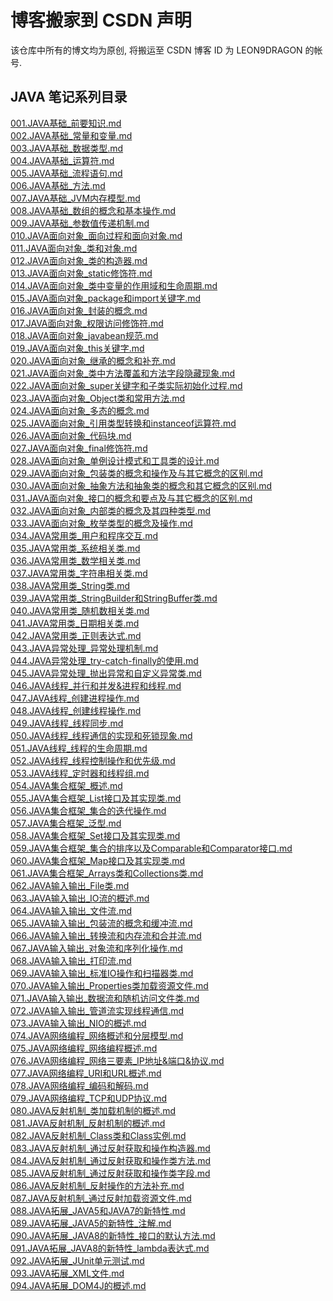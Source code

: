 # 博客搬家到 CSDN 声明
该仓库中所有的博文均为原创, 将搬运至 CSDN 博客 ID 为 LEON9DRAGON 的帐号.


## JAVA 笔记系列目录
[001.JAVA基础_前要知识.md](https://github.com/leon9dragon/all_blogs/blob/main/notes_of_java/01.java_notes/001.JAVA%E5%9F%BA%E7%A1%80_%E5%89%8D%E8%A6%81%E7%9F%A5%E8%AF%86.md)<br/>
[002.JAVA基础_常量和变量.md](https://github.com/leon9dragon/all_blogs/blob/main/notes_of_java/01.java_notes/002.JAVA%E5%9F%BA%E7%A1%80_%E5%B8%B8%E9%87%8F%E5%92%8C%E5%8F%98%E9%87%8F.md)<br/>
[003.JAVA基础_数据类型.md](https://github.com/leon9dragon/all_blogs/blob/main/notes_of_java/01.java_notes/003.JAVA%E5%9F%BA%E7%A1%80_%E6%95%B0%E6%8D%AE%E7%B1%BB%E5%9E%8B.md)<br/>
[004.JAVA基础_运算符.md](https://github.com/leon9dragon/all_blogs/blob/main/notes_of_java/01.java_notes/004.JAVA%E5%9F%BA%E7%A1%80_%E8%BF%90%E7%AE%97%E7%AC%A6.md)<br/>
[005.JAVA基础_流程语句.md](https://github.com/leon9dragon/all_blogs/blob/main/notes_of_java/01.java_notes/005.JAVA%E5%9F%BA%E7%A1%80_%E6%B5%81%E7%A8%8B%E8%AF%AD%E5%8F%A5.md)<br/>
[006.JAVA基础_方法.md](https://github.com/leon9dragon/all_blogs/blob/main/notes_of_java/01.java_notes/006.JAVA%E5%9F%BA%E7%A1%80_%E6%96%B9%E6%B3%95.md)<br/>
[007.JAVA基础_JVM内存模型.md](https://github.com/leon9dragon/all_blogs/blob/main/notes_of_java/01.java_notes/007.JAVA%E5%9F%BA%E7%A1%80_JVM%E5%86%85%E5%AD%98%E6%A8%A1%E5%9E%8B.md)<br/>
[008.JAVA基础_数组的概念和基本操作.md](https://github.com/leon9dragon/all_blogs/blob/main/notes_of_java/01.java_notes/008.JAVA%E5%9F%BA%E7%A1%80_%E6%95%B0%E7%BB%84%E7%9A%84%E6%A6%82%E5%BF%B5%E5%92%8C%E5%9F%BA%E6%9C%AC%E6%93%8D%E4%BD%9C.md)<br/>
[009.JAVA基础_参数值传递机制.md](https://github.com/leon9dragon/all_blogs/blob/main/notes_of_java/01.java_notes/009.JAVA%E5%9F%BA%E7%A1%80_%E5%8F%82%E6%95%B0%E5%80%BC%E4%BC%A0%E9%80%92%E6%9C%BA%E5%88%B6.md)<br/>
[010.JAVA面向对象_面向过程和面向对象.md](https://github.com/leon9dragon/all_blogs/blob/main/notes_of_java/01.java_notes/010.JAVA%E9%9D%A2%E5%90%91%E5%AF%B9%E8%B1%A1_%E9%9D%A2%E5%90%91%E8%BF%87%E7%A8%8B%E5%92%8C%E9%9D%A2%E5%90%91%E5%AF%B9%E8%B1%A1.md)<br/>
[011.JAVA面向对象_类和对象.md](https://github.com/leon9dragon/all_blogs/blob/main/notes_of_java/01.java_notes/011.JAVA%E9%9D%A2%E5%90%91%E5%AF%B9%E8%B1%A1_%E7%B1%BB%E5%92%8C%E5%AF%B9%E8%B1%A1.md)<br/>
[012.JAVA面向对象_类的构造器.md](https://github.com/leon9dragon/all_blogs/blob/main/notes_of_java/01.java_notes/012.JAVA%E9%9D%A2%E5%90%91%E5%AF%B9%E8%B1%A1_%E7%B1%BB%E7%9A%84%E6%9E%84%E9%80%A0%E5%99%A8.md)<br/>
[013.JAVA面向对象_static修饰符.md](https://github.com/leon9dragon/all_blogs/blob/main/notes_of_java/01.java_notes/013.JAVA%E9%9D%A2%E5%90%91%E5%AF%B9%E8%B1%A1_static%E4%BF%AE%E9%A5%B0%E7%AC%A6.md)<br/>
[014.JAVA面向对象_类中变量的作用域和生命周期.md](https://github.com/leon9dragon/all_blogs/blob/main/notes_of_java/01.java_notes/014.JAVA%E9%9D%A2%E5%90%91%E5%AF%B9%E8%B1%A1_%E7%B1%BB%E4%B8%AD%E5%8F%98%E9%87%8F%E7%9A%84%E4%BD%9C%E7%94%A8%E5%9F%9F%E5%92%8C%E7%94%9F%E5%91%BD%E5%91%A8%E6%9C%9F.md)<br/>
[015.JAVA面向对象_package和import关键字.md](https://github.com/leon9dragon/all_blogs/blob/main/notes_of_java/01.java_notes/015.JAVA%E9%9D%A2%E5%90%91%E5%AF%B9%E8%B1%A1_package%E5%92%8Cimport%E5%85%B3%E9%94%AE%E5%AD%97.md)<br/>
[016.JAVA面向对象_封装的概念.md](https://github.com/leon9dragon/all_blogs/blob/main/notes_of_java/01.java_notes/016.JAVA%E9%9D%A2%E5%90%91%E5%AF%B9%E8%B1%A1_%E5%B0%81%E8%A3%85%E7%9A%84%E6%A6%82%E5%BF%B5.md)<br/>
[017.JAVA面向对象_权限访问修饰符.md](https://github.com/leon9dragon/all_blogs/blob/main/notes_of_java/01.java_notes/017.JAVA%E9%9D%A2%E5%90%91%E5%AF%B9%E8%B1%A1_%E6%9D%83%E9%99%90%E8%AE%BF%E9%97%AE%E4%BF%AE%E9%A5%B0%E7%AC%A6.md)<br/>
[018.JAVA面向对象_javabean规范.md](https://github.com/leon9dragon/all_blogs/blob/main/notes_of_java/01.java_notes/018.JAVA%E9%9D%A2%E5%90%91%E5%AF%B9%E8%B1%A1_javabean%E8%A7%84%E8%8C%83.md)<br/>
[019.JAVA面向对象_this关键字.md](https://github.com/leon9dragon/all_blogs/blob/main/notes_of_java/01.java_notes/019.JAVA%E9%9D%A2%E5%90%91%E5%AF%B9%E8%B1%A1_this%E5%85%B3%E9%94%AE%E5%AD%97.md)<br/>
[020.JAVA面向对象_继承的概念和补充.md](https://github.com/leon9dragon/all_blogs/blob/main/notes_of_java/01.java_notes/020.JAVA%E9%9D%A2%E5%90%91%E5%AF%B9%E8%B1%A1_%E7%BB%A7%E6%89%BF%E7%9A%84%E6%A6%82%E5%BF%B5%E5%92%8C%E8%A1%A5%E5%85%85.md)<br/>
[021.JAVA面向对象_类中方法覆盖和方法字段隐藏现象.md](https://github.com/leon9dragon/all_blogs/blob/main/notes_of_java/01.java_notes/021.JAVA%E9%9D%A2%E5%90%91%E5%AF%B9%E8%B1%A1_%E7%B1%BB%E4%B8%AD%E6%96%B9%E6%B3%95%E8%A6%86%E7%9B%96%E5%92%8C%E6%96%B9%E6%B3%95%E5%AD%97%E6%AE%B5%E9%9A%90%E8%97%8F%E7%8E%B0%E8%B1%A1.md)<br/>
[022.JAVA面向对象_super关键字和子类实际初始化过程.md](https://github.com/leon9dragon/all_blogs/blob/main/notes_of_java/01.java_notes/022.JAVA%E9%9D%A2%E5%90%91%E5%AF%B9%E8%B1%A1_super%E5%85%B3%E9%94%AE%E5%AD%97%E5%92%8C%E5%AD%90%E7%B1%BB%E5%AE%9E%E9%99%85%E5%88%9D%E5%A7%8B%E5%8C%96%E8%BF%87%E7%A8%8B.md)<br/>
[023.JAVA面向对象_Object类和常用方法.md](https://github.com/leon9dragon/all_blogs/blob/main/notes_of_java/01.java_notes/023.JAVA%E9%9D%A2%E5%90%91%E5%AF%B9%E8%B1%A1_Object%E7%B1%BB%E5%92%8C%E5%B8%B8%E7%94%A8%E6%96%B9%E6%B3%95.md)<br/>
[024.JAVA面向对象_多态的概念.md](https://github.com/leon9dragon/all_blogs/blob/main/notes_of_java/01.java_notes/024.JAVA%E9%9D%A2%E5%90%91%E5%AF%B9%E8%B1%A1_%E5%A4%9A%E6%80%81%E7%9A%84%E6%A6%82%E5%BF%B5.md)<br/>
[025.JAVA面向对象_引用类型转换和instanceof运算符.md](https://github.com/leon9dragon/all_blogs/blob/main/notes_of_java/01.java_notes/025.JAVA%E9%9D%A2%E5%90%91%E5%AF%B9%E8%B1%A1_%E5%BC%95%E7%94%A8%E7%B1%BB%E5%9E%8B%E8%BD%AC%E6%8D%A2%E5%92%8Cinstanceof%E8%BF%90%E7%AE%97%E7%AC%A6.md)<br/>
[026.JAVA面向对象_代码块.md](https://github.com/leon9dragon/all_blogs/blob/main/notes_of_java/01.java_notes/026.JAVA%E9%9D%A2%E5%90%91%E5%AF%B9%E8%B1%A1_%E4%BB%A3%E7%A0%81%E5%9D%97.md)<br/>
[027.JAVA面向对象_final修饰符.md](https://github.com/leon9dragon/all_blogs/blob/main/notes_of_java/01.java_notes/027.JAVA%E9%9D%A2%E5%90%91%E5%AF%B9%E8%B1%A1_final%E4%BF%AE%E9%A5%B0%E7%AC%A6.md)<br/>
[028.JAVA面向对象_单例设计模式和工具类的设计.md](https://github.com/leon9dragon/all_blogs/blob/main/notes_of_java/01.java_notes/028.JAVA%E9%9D%A2%E5%90%91%E5%AF%B9%E8%B1%A1_%E5%8D%95%E4%BE%8B%E8%AE%BE%E8%AE%A1%E6%A8%A1%E5%BC%8F%E5%92%8C%E5%B7%A5%E5%85%B7%E7%B1%BB%E7%9A%84%E8%AE%BE%E8%AE%A1.md)<br/>
[029.JAVA面向对象_包装类的概念和操作及与其它概念的区别.md](https://github.com/leon9dragon/all_blogs/blob/main/notes_of_java/01.java_notes/029.JAVA%E9%9D%A2%E5%90%91%E5%AF%B9%E8%B1%A1_%E5%8C%85%E8%A3%85%E7%B1%BB%E7%9A%84%E6%A6%82%E5%BF%B5%E5%92%8C%E6%93%8D%E4%BD%9C%E5%8F%8A%E4%B8%8E%E5%85%B6%E5%AE%83%E6%A6%82%E5%BF%B5%E7%9A%84%E5%8C%BA%E5%88%AB.md)<br/>
[030.JAVA面向对象_抽象方法和抽象类的概念和其它概念的区别.md](https://github.com/leon9dragon/all_blogs/blob/main/notes_of_java/01.java_notes/030.JAVA%E9%9D%A2%E5%90%91%E5%AF%B9%E8%B1%A1_%E6%8A%BD%E8%B1%A1%E6%96%B9%E6%B3%95%E5%92%8C%E6%8A%BD%E8%B1%A1%E7%B1%BB%E7%9A%84%E6%A6%82%E5%BF%B5%E5%92%8C%E5%85%B6%E5%AE%83%E6%A6%82%E5%BF%B5%E7%9A%84%E5%8C%BA%E5%88%AB.md)<br/>
[031.JAVA面向对象_接口的概念和要点及与其它概念的区别.md](https://github.com/leon9dragon/all_blogs/blob/main/notes_of_java/01.java_notes/031.JAVA%E9%9D%A2%E5%90%91%E5%AF%B9%E8%B1%A1_%E6%8E%A5%E5%8F%A3%E7%9A%84%E6%A6%82%E5%BF%B5%E5%92%8C%E8%A6%81%E7%82%B9%E5%8F%8A%E4%B8%8E%E5%85%B6%E5%AE%83%E6%A6%82%E5%BF%B5%E7%9A%84%E5%8C%BA%E5%88%AB.md)<br/>
[032.JAVA面向对象_内部类的概念及其四种类型.md](https://github.com/leon9dragon/all_blogs/blob/main/notes_of_java/01.java_notes/032.JAVA%E9%9D%A2%E5%90%91%E5%AF%B9%E8%B1%A1_%E5%86%85%E9%83%A8%E7%B1%BB%E7%9A%84%E6%A6%82%E5%BF%B5%E5%8F%8A%E5%85%B6%E5%9B%9B%E7%A7%8D%E7%B1%BB%E5%9E%8B.md)<br/>
[033.JAVA面向对象_枚举类型的概念及操作.md](https://github.com/leon9dragon/all_blogs/blob/main/notes_of_java/01.java_notes/033.JAVA%E9%9D%A2%E5%90%91%E5%AF%B9%E8%B1%A1_%E6%9E%9A%E4%B8%BE%E7%B1%BB%E5%9E%8B%E7%9A%84%E6%A6%82%E5%BF%B5%E5%8F%8A%E6%93%8D%E4%BD%9C.md)<br/>
[034.JAVA常用类_用户和程序交互.md](https://github.com/leon9dragon/all_blogs/blob/main/notes_of_java/01.java_notes/034.JAVA%E5%B8%B8%E7%94%A8%E7%B1%BB_%E7%94%A8%E6%88%B7%E5%92%8C%E7%A8%8B%E5%BA%8F%E4%BA%A4%E4%BA%92.md)<br/>
[035.JAVA常用类_系统相关类.md](https://github.com/leon9dragon/all_blogs/blob/main/notes_of_java/01.java_notes/035.JAVA%E5%B8%B8%E7%94%A8%E7%B1%BB_%E7%B3%BB%E7%BB%9F%E7%9B%B8%E5%85%B3%E7%B1%BB.md)<br/>
[036.JAVA常用类_数学相关类.md](https://github.com/leon9dragon/all_blogs/blob/main/notes_of_java/01.java_notes/036.JAVA%E5%B8%B8%E7%94%A8%E7%B1%BB_%E6%95%B0%E5%AD%A6%E7%9B%B8%E5%85%B3%E7%B1%BB.md)<br/>
[037.JAVA常用类_字符串相关类.md](https://github.com/leon9dragon/all_blogs/blob/main/notes_of_java/01.java_notes/037.JAVA%E5%B8%B8%E7%94%A8%E7%B1%BB_%E5%AD%97%E7%AC%A6%E4%B8%B2%E7%9B%B8%E5%85%B3%E7%B1%BB.md)<br/>
[038.JAVA常用类_String类.md](https://github.com/leon9dragon/all_blogs/blob/main/notes_of_java/01.java_notes/038.JAVA%E5%B8%B8%E7%94%A8%E7%B1%BB_String%E7%B1%BB.md)<br/>
[039.JAVA常用类_StringBuilder和StringBuffer类.md](https://github.com/leon9dragon/all_blogs/blob/main/notes_of_java/01.java_notes/039.JAVA%E5%B8%B8%E7%94%A8%E7%B1%BB_StringBuilder%E5%92%8CStringBuffer%E7%B1%BB.md)<br/>
[040.JAVA常用类_随机数相关类.md](https://github.com/leon9dragon/all_blogs/blob/main/notes_of_java/01.java_notes/040.JAVA%E5%B8%B8%E7%94%A8%E7%B1%BB_%E9%9A%8F%E6%9C%BA%E6%95%B0%E7%9B%B8%E5%85%B3%E7%B1%BB.md)<br/>
[041.JAVA常用类_日期相关类.md](https://github.com/leon9dragon/all_blogs/blob/main/notes_of_java/01.java_notes/041.JAVA%E5%B8%B8%E7%94%A8%E7%B1%BB_%E6%97%A5%E6%9C%9F%E7%9B%B8%E5%85%B3%E7%B1%BB.md)<br/>
[042.JAVA常用类_正则表达式.md](https://github.com/leon9dragon/all_blogs/blob/main/notes_of_java/01.java_notes/042.JAVA%E5%B8%B8%E7%94%A8%E7%B1%BB_%E6%AD%A3%E5%88%99%E8%A1%A8%E8%BE%BE%E5%BC%8F.md)<br/>
[043.JAVA异常处理_异常处理机制.md](https://github.com/leon9dragon/all_blogs/blob/main/notes_of_java/01.java_notes/043.JAVA%E5%BC%82%E5%B8%B8%E5%A4%84%E7%90%86_%E5%BC%82%E5%B8%B8%E5%A4%84%E7%90%86%E6%9C%BA%E5%88%B6.md)<br/>
[044.JAVA异常处理_try-catch-finally的使用.md](https://github.com/leon9dragon/all_blogs/blob/main/notes_of_java/01.java_notes/044.JAVA%E5%BC%82%E5%B8%B8%E5%A4%84%E7%90%86_try-catch-finally%E7%9A%84%E4%BD%BF%E7%94%A8.md)<br/>
[045.JAVA异常处理_抛出异常和自定义异常类.md](https://github.com/leon9dragon/all_blogs/blob/main/notes_of_java/01.java_notes/045.JAVA%E5%BC%82%E5%B8%B8%E5%A4%84%E7%90%86_%E6%8A%9B%E5%87%BA%E5%BC%82%E5%B8%B8%E5%92%8C%E8%87%AA%E5%AE%9A%E4%B9%89%E5%BC%82%E5%B8%B8%E7%B1%BB.md)<br/>
[046.JAVA线程_并行和并发&进程和线程.md](https://github.com/leon9dragon/all_blogs/blob/main/notes_of_java/01.java_notes/046.JAVA%E7%BA%BF%E7%A8%8B_%E5%B9%B6%E8%A1%8C%E5%92%8C%E5%B9%B6%E5%8F%91%26%E8%BF%9B%E7%A8%8B%E5%92%8C%E7%BA%BF%E7%A8%8B.md)<br/>
[047.JAVA线程_创建进程操作.md](https://github.com/leon9dragon/all_blogs/blob/main/notes_of_java/01.java_notes/047.JAVA%E7%BA%BF%E7%A8%8B_%E5%88%9B%E5%BB%BA%E8%BF%9B%E7%A8%8B%E6%93%8D%E4%BD%9C.md)<br/>
[048.JAVA线程_创建线程操作.md](https://github.com/leon9dragon/all_blogs/blob/main/notes_of_java/01.java_notes/048.JAVA%E7%BA%BF%E7%A8%8B_%E5%88%9B%E5%BB%BA%E7%BA%BF%E7%A8%8B%E6%93%8D%E4%BD%9C.md)<br/>
[049.JAVA线程_线程同步.md](https://github.com/leon9dragon/all_blogs/blob/main/notes_of_java/01.java_notes/049.JAVA%E7%BA%BF%E7%A8%8B_%E7%BA%BF%E7%A8%8B%E5%90%8C%E6%AD%A5.md)<br/>
[050.JAVA线程_线程通信的实现和死锁现象.md](https://github.com/leon9dragon/all_blogs/blob/main/notes_of_java/01.java_notes/050.JAVA%E7%BA%BF%E7%A8%8B_%E7%BA%BF%E7%A8%8B%E9%80%9A%E4%BF%A1%E7%9A%84%E5%AE%9E%E7%8E%B0%E5%92%8C%E6%AD%BB%E9%94%81%E7%8E%B0%E8%B1%A1.md)<br/>
[051.JAVA线程_线程的生命周期.md](https://github.com/leon9dragon/all_blogs/blob/main/notes_of_java/01.java_notes/051.JAVA%E7%BA%BF%E7%A8%8B_%E7%BA%BF%E7%A8%8B%E7%9A%84%E7%94%9F%E5%91%BD%E5%91%A8%E6%9C%9F.md)<br/>
[052.JAVA线程_线程控制操作和优先级.md](https://github.com/leon9dragon/all_blogs/blob/main/notes_of_java/01.java_notes/052.JAVA%E7%BA%BF%E7%A8%8B_%E7%BA%BF%E7%A8%8B%E6%8E%A7%E5%88%B6%E6%93%8D%E4%BD%9C%E5%92%8C%E4%BC%98%E5%85%88%E7%BA%A7.md)<br/>
[053.JAVA线程_定时器和线程组.md](https://github.com/leon9dragon/all_blogs/blob/main/notes_of_java/01.java_notes/053.JAVA%E7%BA%BF%E7%A8%8B_%E5%AE%9A%E6%97%B6%E5%99%A8%E5%92%8C%E7%BA%BF%E7%A8%8B%E7%BB%84.md)<br/>
[054.JAVA集合框架_概述.md](https://github.com/leon9dragon/all_blogs/blob/main/notes_of_java/01.java_notes/054.JAVA%E9%9B%86%E5%90%88%E6%A1%86%E6%9E%B6_%E6%A6%82%E8%BF%B0.md)<br/>
[055.JAVA集合框架_List接口及其实现类.md](https://github.com/leon9dragon/all_blogs/blob/main/notes_of_java/01.java_notes/055.JAVA%E9%9B%86%E5%90%88%E6%A1%86%E6%9E%B6_List%E6%8E%A5%E5%8F%A3%E5%8F%8A%E5%85%B6%E5%AE%9E%E7%8E%B0%E7%B1%BB.md)<br/>
[056.JAVA集合框架_集合的迭代操作.md](https://github.com/leon9dragon/all_blogs/blob/main/notes_of_java/01.java_notes/056.JAVA%E9%9B%86%E5%90%88%E6%A1%86%E6%9E%B6_%E9%9B%86%E5%90%88%E7%9A%84%E8%BF%AD%E4%BB%A3%E6%93%8D%E4%BD%9C.md)<br/>
[057.JAVA集合框架_泛型.md](https://github.com/leon9dragon/all_blogs/blob/main/notes_of_java/01.java_notes/057.JAVA%E9%9B%86%E5%90%88%E6%A1%86%E6%9E%B6_%E6%B3%9B%E5%9E%8B.md)<br/>
[058.JAVA集合框架_Set接口及其实现类.md](https://github.com/leon9dragon/all_blogs/blob/main/notes_of_java/01.java_notes/058.JAVA%E9%9B%86%E5%90%88%E6%A1%86%E6%9E%B6_Set%E6%8E%A5%E5%8F%A3%E5%8F%8A%E5%85%B6%E5%AE%9E%E7%8E%B0%E7%B1%BB.md)<br/>
[059.JAVA集合框架_集合的排序以及Comparable和Comparator接口.md](https://github.com/leon9dragon/all_blogs/blob/main/notes_of_java/01.java_notes/059.JAVA%E9%9B%86%E5%90%88%E6%A1%86%E6%9E%B6_%E9%9B%86%E5%90%88%E7%9A%84%E6%8E%92%E5%BA%8F%E4%BB%A5%E5%8F%8AComparable%E5%92%8CComparator%E6%8E%A5%E5%8F%A3.md)<br/>
[060.JAVA集合框架_Map接口及其实现类.md](https://github.com/leon9dragon/all_blogs/blob/main/notes_of_java/01.java_notes/060.JAVA%E9%9B%86%E5%90%88%E6%A1%86%E6%9E%B6_Map%E6%8E%A5%E5%8F%A3%E5%8F%8A%E5%85%B6%E5%AE%9E%E7%8E%B0%E7%B1%BB.md)<br/>
[061.JAVA集合框架_Arrays类和Collections类.md](https://github.com/leon9dragon/all_blogs/blob/main/notes_of_java/01.java_notes/061.JAVA%E9%9B%86%E5%90%88%E6%A1%86%E6%9E%B6_Arrays%E7%B1%BB%E5%92%8CCollections%E7%B1%BB.md)<br/>
[062.JAVA输入输出_File类.md](https://github.com/leon9dragon/all_blogs/blob/main/notes_of_java/01.java_notes/062.JAVA%E8%BE%93%E5%85%A5%E8%BE%93%E5%87%BA_File%E7%B1%BB.md)<br/>
[063.JAVA输入输出_IO流的概述.md](https://github.com/leon9dragon/all_blogs/blob/main/notes_of_java/01.java_notes/063.JAVA%E8%BE%93%E5%85%A5%E8%BE%93%E5%87%BA_IO%E6%B5%81%E7%9A%84%E6%A6%82%E8%BF%B0.md)<br/>
[064.JAVA输入输出_文件流.md](https://github.com/leon9dragon/all_blogs/blob/main/notes_of_java/01.java_notes/064.JAVA%E8%BE%93%E5%85%A5%E8%BE%93%E5%87%BA_%E6%96%87%E4%BB%B6%E6%B5%81.md)<br/>
[065.JAVA输入输出_包装流的概念和缓冲流.md](https://github.com/leon9dragon/all_blogs/blob/main/notes_of_java/01.java_notes/065.JAVA%E8%BE%93%E5%85%A5%E8%BE%93%E5%87%BA_%E5%8C%85%E8%A3%85%E6%B5%81%E7%9A%84%E6%A6%82%E5%BF%B5%E5%92%8C%E7%BC%93%E5%86%B2%E6%B5%81.md)<br/>
[066.JAVA输入输出_转换流和内存流和合并流.md](https://github.com/leon9dragon/all_blogs/blob/main/notes_of_java/01.java_notes/066.JAVA%E8%BE%93%E5%85%A5%E8%BE%93%E5%87%BA_%E8%BD%AC%E6%8D%A2%E6%B5%81%E5%92%8C%E5%86%85%E5%AD%98%E6%B5%81%E5%92%8C%E5%90%88%E5%B9%B6%E6%B5%81.md)<br/>
[067.JAVA输入输出_对象流和序列化操作.md](https://github.com/leon9dragon/all_blogs/blob/main/notes_of_java/01.java_notes/067.JAVA%E8%BE%93%E5%85%A5%E8%BE%93%E5%87%BA_%E5%AF%B9%E8%B1%A1%E6%B5%81%E5%92%8C%E5%BA%8F%E5%88%97%E5%8C%96%E6%93%8D%E4%BD%9C.md)<br/>
[068.JAVA输入输出_打印流.md](https://github.com/leon9dragon/all_blogs/blob/main/notes_of_java/01.java_notes/068.JAVA%E8%BE%93%E5%85%A5%E8%BE%93%E5%87%BA_%E6%89%93%E5%8D%B0%E6%B5%81.md)<br/>
[069.JAVA输入输出_标准IO操作和扫描器类.md](https://github.com/leon9dragon/all_blogs/blob/main/notes_of_java/01.java_notes/069.JAVA%E8%BE%93%E5%85%A5%E8%BE%93%E5%87%BA_%E6%A0%87%E5%87%86IO%E6%93%8D%E4%BD%9C%E5%92%8C%E6%89%AB%E6%8F%8F%E5%99%A8%E7%B1%BB.md)<br/>
[070.JAVA输入输出_Properties类加载资源文件.md](https://github.com/leon9dragon/all_blogs/blob/main/notes_of_java/01.java_notes/070.JAVA%E8%BE%93%E5%85%A5%E8%BE%93%E5%87%BA_Properties%E7%B1%BB%E5%8A%A0%E8%BD%BD%E8%B5%84%E6%BA%90%E6%96%87%E4%BB%B6.md)<br/>
[071.JAVA输入输出_数据流和随机访问文件类.md](https://github.com/leon9dragon/all_blogs/blob/main/notes_of_java/01.java_notes/071.JAVA%E8%BE%93%E5%85%A5%E8%BE%93%E5%87%BA_%E6%95%B0%E6%8D%AE%E6%B5%81%E5%92%8C%E9%9A%8F%E6%9C%BA%E8%AE%BF%E9%97%AE%E6%96%87%E4%BB%B6%E7%B1%BB.md)<br/>
[072.JAVA输入输出_管道流实现线程通信.md](https://github.com/leon9dragon/all_blogs/blob/main/notes_of_java/01.java_notes/072.JAVA%E8%BE%93%E5%85%A5%E8%BE%93%E5%87%BA_%E7%AE%A1%E9%81%93%E6%B5%81%E5%AE%9E%E7%8E%B0%E7%BA%BF%E7%A8%8B%E9%80%9A%E4%BF%A1.md)<br/>
[073.JAVA输入输出_NIO的概述.md](https://github.com/leon9dragon/all_blogs/blob/main/notes_of_java/01.java_notes/073.JAVA%E8%BE%93%E5%85%A5%E8%BE%93%E5%87%BA_NIO%E7%9A%84%E6%A6%82%E8%BF%B0.md)<br/>
[074.JAVA网络编程_网络概述和分层模型.md](https://github.com/leon9dragon/all_blogs/blob/main/notes_of_java/01.java_notes/074.JAVA%E7%BD%91%E7%BB%9C%E7%BC%96%E7%A8%8B_%E7%BD%91%E7%BB%9C%E6%A6%82%E8%BF%B0%E5%92%8C%E5%88%86%E5%B1%82%E6%A8%A1%E5%9E%8B.md)<br/>
[075.JAVA网络编程_网络编程概述.md](https://github.com/leon9dragon/all_blogs/blob/main/notes_of_java/01.java_notes/075.JAVA%E7%BD%91%E7%BB%9C%E7%BC%96%E7%A8%8B_%E7%BD%91%E7%BB%9C%E7%BC%96%E7%A8%8B%E6%A6%82%E8%BF%B0.md)<br/>
[076.JAVA网络编程_网络三要素_IP地址&端口&协议.md](https://github.com/leon9dragon/all_blogs/blob/main/notes_of_java/01.java_notes/076.JAVA%E7%BD%91%E7%BB%9C%E7%BC%96%E7%A8%8B_%E7%BD%91%E7%BB%9C%E4%B8%89%E8%A6%81%E7%B4%A0_IP%E5%9C%B0%E5%9D%80%26%E7%AB%AF%E5%8F%A3%26%E5%8D%8F%E8%AE%AE.md)<br/>
[077.JAVA网络编程_URI和URL概述.md](https://github.com/leon9dragon/all_blogs/blob/main/notes_of_java/01.java_notes/077.JAVA%E7%BD%91%E7%BB%9C%E7%BC%96%E7%A8%8B_URI%E5%92%8CURL%E6%A6%82%E8%BF%B0.md)<br/>
[078.JAVA网络编程_编码和解码.md](https://github.com/leon9dragon/all_blogs/blob/main/notes_of_java/01.java_notes/078.JAVA%E7%BD%91%E7%BB%9C%E7%BC%96%E7%A8%8B_%E7%BC%96%E7%A0%81%E5%92%8C%E8%A7%A3%E7%A0%81.md)<br/>
[079.JAVA网络编程_TCP和UDP协议.md](https://github.com/leon9dragon/all_blogs/blob/main/notes_of_java/01.java_notes/079.JAVA%E7%BD%91%E7%BB%9C%E7%BC%96%E7%A8%8B_TCP%E5%92%8CUDP%E5%8D%8F%E8%AE%AE.md)<br/>
[080.JAVA反射机制_类加载机制的概述.md](https://github.com/leon9dragon/all_blogs/blob/main/notes_of_java/01.java_notes/080.JAVA%E5%8F%8D%E5%B0%84%E6%9C%BA%E5%88%B6_%E7%B1%BB%E5%8A%A0%E8%BD%BD%E6%9C%BA%E5%88%B6%E7%9A%84%E6%A6%82%E8%BF%B0.md)<br/>
[081.JAVA反射机制_反射机制的概述.md](https://github.com/leon9dragon/all_blogs/blob/main/notes_of_java/01.java_notes/081.JAVA%E5%8F%8D%E5%B0%84%E6%9C%BA%E5%88%B6_%E5%8F%8D%E5%B0%84%E6%9C%BA%E5%88%B6%E7%9A%84%E6%A6%82%E8%BF%B0.md)<br/>
[082.JAVA反射机制_Class类和Class实例.md](https://github.com/leon9dragon/all_blogs/blob/main/notes_of_java/01.java_notes/082.JAVA%E5%8F%8D%E5%B0%84%E6%9C%BA%E5%88%B6_Class%E7%B1%BB%E5%92%8CClass%E5%AE%9E%E4%BE%8B.md)<br/>
[083.JAVA反射机制_通过反射获取和操作构造器.md](https://github.com/leon9dragon/all_blogs/blob/main/notes_of_java/01.java_notes/083.JAVA%E5%8F%8D%E5%B0%84%E6%9C%BA%E5%88%B6_%E9%80%9A%E8%BF%87%E5%8F%8D%E5%B0%84%E8%8E%B7%E5%8F%96%E5%92%8C%E6%93%8D%E4%BD%9C%E6%9E%84%E9%80%A0%E5%99%A8.md)<br/>
[084.JAVA反射机制_通过反射获取和操作类方法.md](https://github.com/leon9dragon/all_blogs/blob/main/notes_of_java/01.java_notes/084.JAVA%E5%8F%8D%E5%B0%84%E6%9C%BA%E5%88%B6_%E9%80%9A%E8%BF%87%E5%8F%8D%E5%B0%84%E8%8E%B7%E5%8F%96%E5%92%8C%E6%93%8D%E4%BD%9C%E7%B1%BB%E6%96%B9%E6%B3%95.md)<br/>
[085.JAVA反射机制_通过反射获取和操作类字段.md](https://github.com/leon9dragon/all_blogs/blob/main/notes_of_java/01.java_notes/085.JAVA%E5%8F%8D%E5%B0%84%E6%9C%BA%E5%88%B6_%E9%80%9A%E8%BF%87%E5%8F%8D%E5%B0%84%E8%8E%B7%E5%8F%96%E5%92%8C%E6%93%8D%E4%BD%9C%E7%B1%BB%E5%AD%97%E6%AE%B5.md)<br/>
[086.JAVA反射机制_反射操作的方法补充.md](https://github.com/leon9dragon/all_blogs/blob/main/notes_of_java/01.java_notes/086.JAVA%E5%8F%8D%E5%B0%84%E6%9C%BA%E5%88%B6_%E5%8F%8D%E5%B0%84%E6%93%8D%E4%BD%9C%E7%9A%84%E6%96%B9%E6%B3%95%E8%A1%A5%E5%85%85.md)<br/>
[087.JAVA反射机制_通过反射加载资源文件.md](https://github.com/leon9dragon/all_blogs/blob/main/notes_of_java/01.java_notes/087.JAVA%E5%8F%8D%E5%B0%84%E6%9C%BA%E5%88%B6_%E9%80%9A%E8%BF%87%E5%8F%8D%E5%B0%84%E5%8A%A0%E8%BD%BD%E8%B5%84%E6%BA%90%E6%96%87%E4%BB%B6.md)<br/>
[088.JAVA拓展_JAVA5和JAVA7的新特性.md](https://github.com/leon9dragon/all_blogs/blob/main/notes_of_java/01.java_notes/088.JAVA%E6%8B%93%E5%B1%95_JAVA5%E5%92%8CJAVA7%E7%9A%84%E6%96%B0%E7%89%B9%E6%80%A7.md)<br/>
[089.JAVA拓展_JAVA5的新特性_注解.md](https://github.com/leon9dragon/all_blogs/blob/main/notes_of_java/01.java_notes/089.JAVA%E6%8B%93%E5%B1%95_JAVA5%E7%9A%84%E6%96%B0%E7%89%B9%E6%80%A7_%E6%B3%A8%E8%A7%A3.md)<br/>
[090.JAVA拓展_JAVA8的新特性_接口的默认方法.md](https://github.com/leon9dragon/all_blogs/blob/main/notes_of_java/01.java_notes/090.JAVA%E6%8B%93%E5%B1%95_JAVA8%E7%9A%84%E6%96%B0%E7%89%B9%E6%80%A7_%E6%8E%A5%E5%8F%A3%E7%9A%84%E9%BB%98%E8%AE%A4%E6%96%B9%E6%B3%95.md)<br/>
[091.JAVA拓展_JAVA8的新特性_lambda表达式.md](https://github.com/leon9dragon/all_blogs/blob/main/notes_of_java/01.java_notes/091.JAVA%E6%8B%93%E5%B1%95_JAVA8%E7%9A%84%E6%96%B0%E7%89%B9%E6%80%A7_lambda%E8%A1%A8%E8%BE%BE%E5%BC%8F.md)<br/>
[092.JAVA拓展_JUnit单元测试.md](https://github.com/leon9dragon/all_blogs/blob/main/notes_of_java/01.java_notes/092.JAVA%E6%8B%93%E5%B1%95_JUnit%E5%8D%95%E5%85%83%E6%B5%8B%E8%AF%95.md)<br/>
[093.JAVA拓展_XML文件.md](https://github.com/leon9dragon/all_blogs/blob/main/notes_of_java/01.java_notes/093.JAVA%E6%8B%93%E5%B1%95_XML%E6%96%87%E4%BB%B6.md)<br/>
[094.JAVA拓展_DOM4J的概述.md](https://github.com/leon9dragon/all_blogs/blob/main/notes_of_java/01.java_notes/094.JAVA%E6%8B%93%E5%B1%95_DOM4J%E7%9A%84%E6%A6%82%E8%BF%B0.md)<br/>